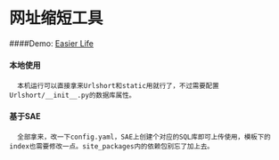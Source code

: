 ﻿# 网址缩短工具
####Demo: [Easier Life](http://oits.me "")

#### 本地使用
      本机运行可以直接拿来Urlshort和static用就行了，不过需要配置Urlshort/__init__.py的数据库属性。

#### 基于SAE
      全部拿来，改一下config.yaml，SAE上创建个对应的SQL库即可上传使用，模板下的index也需要修改一点。site_packages内的依赖包别忘了加上去。